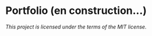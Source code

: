 # Portfolio (en construction...)



*This project is licensed under the terms of the MIT license.*  
